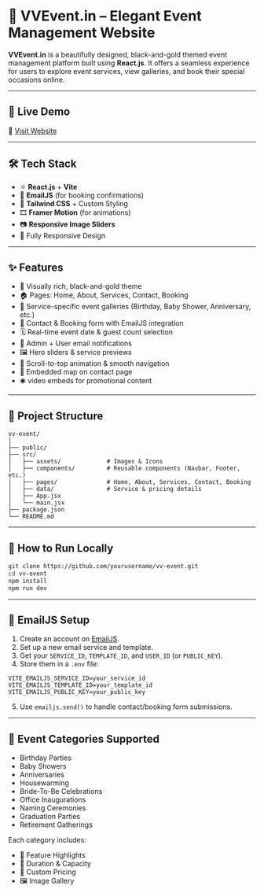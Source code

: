 # 🎉 VVEvent.in – Elegant Event Management Website

**VVEvent.in** is a beautifully designed, black-and-gold themed event management platform built using **React.js**. It offers a seamless experience for users to explore event services, view galleries, and book their special occasions online.

---

## 🌟 Live Demo

🔗 [Visit Website](https://vvevent.in)

---

## 🛠 Tech Stack

* ⚛️ **React.js** + **Vite**
* 📩 **EmailJS** (for booking confirmations)
* 🎨 **Tailwind CSS** + Custom Styling
* 🎞️ **Framer Motion** (for animations)
* 📷 **Responsive Image Sliders**
* 📱 Fully Responsive Design

---

## ✨ Features

* 🎨 Visually rich, black-and-gold theme
* 🏠 Pages: Home, About, Services, Contact, Booking
* 📸 Service-specific event galleries (Birthday, Baby Shower, Anniversary, etc.)
* 📧 Contact & Booking form with EmailJS integration
* 🗓️ Real-time event date & guest count selection
* 📨 Admin + User email notifications
* 🖼️ Hero sliders & service previews
* 🧱 Scroll-to-top animation & smooth navigation
* 📍 Embedded map on contact page
* 🞽️ video embeds for promotional content

---

## 📁 Project Structure

```
vv-event/
│
├── public/
├── src/
│   ├── assets/             # Images & Icons
│   ├── components/         # Reusable components (Navbar, Footer, etc.)
│   ├── pages/              # Home, About, Services, Contact, Booking
│   ├── data/               # Service & pricing details
│   ├── App.jsx
│   └── main.jsx
├── package.json
└── README.md
```

---

## 🚀 How to Run Locally

```bash
git clone https://github.com/yourusername/vv-event.git
cd vv-event
npm install
npm run dev
```

---

## 📨 EmailJS Setup

1. Create an account on [EmailJS](https://www.emailjs.com/).
2. Set up a new email service and template.
3. Get your `SERVICE_ID`, `TEMPLATE_ID`, and `USER_ID` (or `PUBLIC_KEY`).
4. Store them in a `.env` file:

```env
VITE_EMAILJS_SERVICE_ID=your_service_id
VITE_EMAILJS_TEMPLATE_ID=your_template_id
VITE_EMAILJS_PUBLIC_KEY=your_public_key
```

5. Use `emailjs.send()` to handle contact/booking form submissions.

---

## 📸 Event Categories Supported

* Birthday Parties
* Baby Showers
* Anniversaries
* Housewarming
* Bride-To-Be Celebrations
* Office Inaugurations
* Naming Ceremonies
* Graduation Parties
* Retirement Gatherings

Each category includes:

* 🎯 Feature Highlights
* 📅 Duration & Capacity
* 💸 Custom Pricing
* 🖼️ Image Gallery
